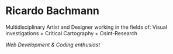 # Ricardo Bachmann
Multidisciplinary Artist and Designer working in the fields of: Visual investigations + Critical Cartography + Osint-Research


*Web Development & Coding enthusiast* 





